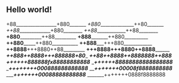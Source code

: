 ## Hello world!

+88_________________+880_______
_+880_______________++80_______
_++88______________+880________
_++88_____________++88________
__+880___________++88_________
__+888_________++880__________
__++880_______++880___________
__++888_____+++880____________
__++8888__+++8880++88_________
__+++8888+++8880++8888________
___++888++8888+++888888+80____
___++88++8888++8888888++888___
___++++++888888fx88888888888___
____++++++88888888888888888___
____++++++++000888888888888___
_____+++++++00008f8888888888___
______+++++++00088888888888___
_______+++++++0888f8888888
